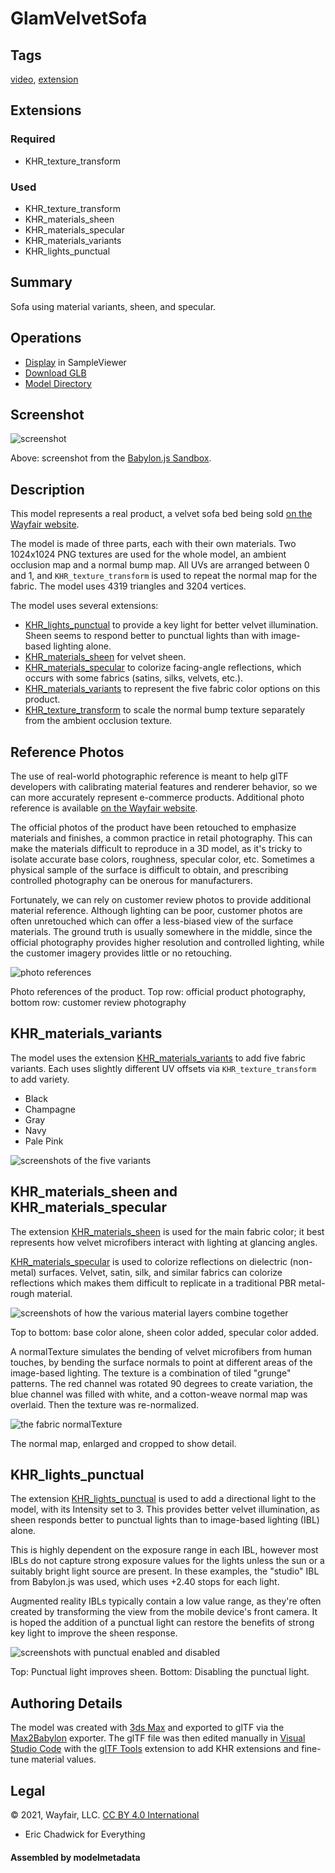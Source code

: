 # GlamVelvetSofa

## Tags

[video](../Models-video.md), [extension](../Models-extension.md)

## Extensions

### Required

* KHR_texture_transform

### Used

* KHR_texture_transform
* KHR_materials_sheen
* KHR_materials_specular
* KHR_materials_variants
* KHR_lights_punctual

## Summary

Sofa using material variants, sheen, and specular.

## Operations

* [Display](https://github.khronos.org/glTF-Sample-Viewer-Release/?model=https://raw.GithubUserContent.com/KhronosGroup/glTF-Sample-Assets/main/./Models/GlamVelvetSofa/glTF-Binary/GlamVelvetSofa.glb) in SampleViewer
* [Download GLB](https://raw.GithubUserContent.com/KhronosGroup/glTF-Sample-Assets/main/./Models/GlamVelvetSofa/glTF-Binary/GlamVelvetSofa.glb)
* [Model Directory](./)

## Screenshot

![screenshot](screenshot/screenshot_large.jpg)

Above: screenshot from the [Babylon.js Sandbox](https://sandbox.babylonjs.com/).

## Description

This model represents a real product, a velvet sofa bed being sold [on the Wayfair website](https://www.wayfair.com/furniture/pdp/mercer41-frankie-velvet-86-recessed-arm-sofa-bed-mcrf6337.html). 

The model is made of three parts, each with their own materials. Two 1024x1024 PNG textures are used for the whole model, an ambient occlusion map and a normal bump map. All UVs are arranged between 0 and 1, and `KHR_texture_transform` is used to repeat the normal map for the fabric. The model uses 4319 triangles and 3204 vertices.

The model uses several extensions: 
* [KHR_lights_punctual](https://github.com/KhronosGroup/glTF/tree/master/extensions/2.0/Khronos/KHR_lights_punctual) to provide a key light for better velvet illumination. Sheen seems to respond better to punctual lights than with image-based lighting alone.
* [KHR_materials_sheen](https://github.com/KhronosGroup/glTF/blob/master/extensions/2.0/Khronos/KHR_materials_sheen) for velvet sheen.
* [KHR_materials_specular](https://github.com/KhronosGroup/glTF/pull/1719) to colorize facing-angle reflections, which occurs with some fabrics (satins, silks, velvets, etc.).
* [KHR_materials_variants](https://github.com/KhronosGroup/glTF/blob/master/extensions/2.0/Khronos/KHR_materials_variants/README.md) to represent the five fabric color options on this product.
* [KHR_texture_transform](https://github.com/KhronosGroup/glTF/blob/master/extensions/2.0/Khronos/KHR_texture_transform/README.md) to scale the normal bump texture separately from the ambient occlusion texture.

## Reference Photos

The use of real-world photographic reference is meant to help glTF developers with calibrating material features and renderer behavior, so we can more accurately represent e-commerce products. Additional photo reference is available [on the Wayfair website](https://www.wayfair.com/furniture/pdp/mercer41-frankie-velvet-86-recessed-arm-sofa-bed-mcrf6337.html).

The official photos of the product have been retouched to emphasize materials and finishes, a common practice in retail photography. This can make the materials difficult to reproduce in a 3D model, as it's tricky to isolate accurate base colors, roughness, specular color, etc. Sometimes a physical sample of the surface is difficult to obtain, and prescribing controlled photography can be onerous for manufacturers.

Fortunately, we can rely on customer review photos to provide additional material reference. Although lighting can be poor, customer photos are often unretouched which can offer a less-biased view of the surface materials. The ground truth is usually somewhere in the middle, since the official photography provides higher resolution and controlled lighting, while the customer imagery provides little or no retouching.

![photo references](screenshot/photoreference_vs_customer.jpg)

Photo references of the product. Top row: official product photography, bottom row: customer review photography

## KHR_materials_variants

The model uses the extension [KHR_materials_variants](https://github.com/KhronosGroup/glTF/blob/master/extensions/2.0/Khronos/KHR_materials_variants/README.md) to add five fabric variants. Each uses slightly different UV offsets via `KHR_texture_transform` to add variety.
* Black
* Champagne
* Gray
* Navy
* Pale Pink

![screenshots of the five variants](screenshot/screenshot_variants.jpg)

## KHR_materials_sheen and KHR_materials_specular

The extension [KHR_materials_sheen](https://github.com/KhronosGroup/glTF/blob/master/extensions/2.0/Khronos/KHR_materials_sheen) is used for the main fabric color; it best represents how velvet microfibers interact with lighting at glancing angles.

[KHR_materials_specular](https://github.com/KhronosGroup/glTF/pull/1719) is used to colorize reflections on dielectric (non-metal) surfaces. Velvet, satin, silk, and similar fabrics can colorize reflections which makes them difficult to replicate in a traditional PBR metal-rough material. 

![screenshots of how the various material layers combine together](screenshot/screenshot_layers.jpg)

Top to bottom: base color alone, sheen color added, specular color added.

A normalTexture simulates the bending of velvet microfibers from human touches, by bending the surface normals to point at different areas of the image-based lighting. The texture is a combination of tiled "grunge" patterns. The red channel was rotated 90 degrees to create variation, the blue channel was filled with white, and a cotton-weave normal map was overlaid. Then the texture was re-normalized. 

![the fabric normalTexture](screenshot/normalTexture.jpg)

The normal map, enlarged and cropped to show detail.

## KHR_lights_punctual

The extension [KHR_lights_punctual](https://github.com/KhronosGroup/glTF/tree/master/extensions/2.0/Khronos/KHR_lights_punctual) is used to add a directional light to the model, with its Intensity set to 3. This provides better velvet illumination, as sheen responds better to punctual lights than to image-based lighting (IBL) alone. 

This is highly dependent on the exposure range in each IBL, however most IBLs do not capture strong exposure values for the lights unless the sun or a suitably bright light source are present. In these examples, the "studio" IBL from Babylon.js was used, which uses +2.40 stops for each light. 

Augmented reality IBLs typically contain a low value range, as they're often created by transforming the view from the mobile device's front camera. It is hoped the addition of a punctual light can restore the benefits of strong key light to improve the sheen response. 

![screenshots with punctual enabled and disabled](screenshot/screenshot_punctual.jpg)

Top: Punctual light improves sheen. Bottom: Disabling the punctual light.

## Authoring Details ##

The model was created with [3ds Max](https://www.autodesk.com/products/3ds-max/) and exported to glTF via the [Max2Babylon](https://github.com/BabylonJS/Exporters/tree/master/3ds%20Max) exporter. The glTF file was then edited manually in [Visual Studio Code](https://code.visualstudio.com) with the [glTF Tools](https://github.com/AnalyticalGraphicsInc/gltf-vscode) extension to add KHR extensions and fine-tune material values.

## Legal

&copy; 2021, Wayfair, LLC. [CC BY 4.0 International](https://creativecommons.org/licenses/by/4.0/legalcode)

 - Eric Chadwick for Everything

#### Assembled by modelmetadata